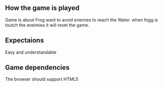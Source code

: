 ## How the game is played

Game is about Frog want to avoid enemies to reach the Water.
when fogg is toutch the eneimies it will reset the game.


## Expectaions
Easy and understandable

## Game dependencies

The browser should support HTML5